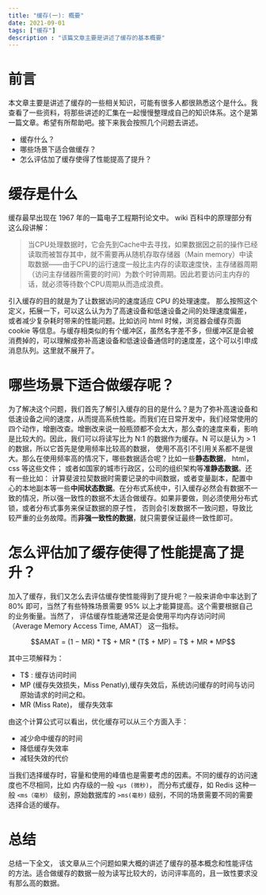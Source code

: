 ```yaml
---
title: "缓存(一): 概要"
date: 2021-09-01
tags: ["缓存"]
description : "该篇文章主要是讲述了缓存的基本概要"
---
```


# 前言
本文章主要是讲述了缓存的一些相关知识，可能有很多人都很熟悉这个是什么。我查看了一些资料，将那些讲述的汇集在一起慢慢整理成自己的知识体系。这个是第一篇文章。希望有所帮助吧。接下来我会按照几个问题去讲述。
- 缓存什么？
- 哪些场景下适合做缓存？
- 怎么评估加了缓存使得了性能提高了提升？


# 缓存是什么
缓存最早出现在 1967 年的一篇电子工程期刊论文中。 wiki 百科中的原理部分有这么段讲解：

> 当CPU处理数据时，它会先到Cache中去寻找，如果数据因之前的操作已经读取而被暂存其中，就不需要再从随机存取存储器（Main memory）中读取数据——由于CPU的运行速度一般比主内存的读取速度快，主存储器周期（访问主存储器所需要的时间）为数个时钟周期。因此若要访问主内存的话，就必须等待数个CPU周期从而造成浪费。

引入缓存的目的就是为了让数据访问的速度适应 CPU 的处理速度。 那么按照这个定义，拓展一下，可以这么认为为了高速设备和低速设备之间的处理速度偏差， 或者减少复杂耗时带来的性能问题。比如访问 html 时候，浏览器会缓存页面 cookie 等信息。与缓存相类似的有个缓冲区，虽然名字差不多，但缓冲区是会被消费掉的，可以理解成弥补高速设备和低速设备通信时的速度差，这个可以引申成消息队列。这里就不展开了。

# 哪些场景下适合做缓存呢？
为了解决这个问题，我们首先了解引入缓存的目的是什么？是为了弥补高速设备和低速设备之间的速度，从而提高系统性能。而我们在日常开发中，我们经常使用的四个动作，增删改查。增删改来说一般瓶颈都不会太大，那么查的速度来看，影响是比较大的。因此，我们可以将读写比为 N:1 的数据作为缓存。N 可以是认为 > 1 的数据，所以它首先是使用频率比较高的数据， 使用不高引不引用关系都不是很大。那么在使用频率高的情况下，哪些数据适合呢？比如一些**静态数据**， html， css 等这些文件； 或者如国家的城市行政区，公司的组织架构等**准静态数据**。还有一些比如： 计算斐波拉契数据时需要记录的中间数据，或者变量副本，配置中心的本地副本等一些**中间状态数据**。在分布式系统中，引入缓存必然会有数据不一致的情况，所以强一致性的数据不太适合做缓存。如果非要做，则必须使用分布式锁，或者分布式事务来保证数据的原子性， 否则会引发数据不一致问题，导致比较严重的业务故障。而**非强一致性的数据**，就只需要保证最终一致性即可。


# 怎么评估加了缓存使得了性能提高了提升？
加入了缓存，我们又怎么去评估缓存使性能得到了提升呢？一般来讲命中率达到了 80% 即可，当然了有些特殊场景需要 95% 以上才能算提高。这个需要根据自己的业务衡量。当然了， 评估缓存性能通常还是会使用平均内存访问时间（Average Memory Access Time, AMAT） 这一指标。
```math
AMAT = (1 − MR) * T$ + MR * (T$ + MP) = T$ +  MR * MP
```
其中三项解释为：
- T$ : 缓存访问时间
- MP (缓存失效损失，Miss Penatly),缓存失效后，系统访问缓存的时间与访问原始请求的时间之和。
- MR (Miss Rate)， 缓存失效率

由这个计算公式可以看出，优化缓存可以从三个方面入手：
- 减少命中缓存的时间
- 降低缓存失效率
- 减轻失效的代价

当我们选择缓存时，容量和使用的峰值也是需要考虑的因素。不同的缓存的访问速度也不尽相同，比如 内存级的一般 `<μs (微秒)`， 而分布式缓存，如 Redis 这种一般 `<ms（毫秒）` 级别，原始数据库的 `>ms(毫秒)` 级别，不同的场景需要不同的需要选择合适的缓存。

# 总结
总结一下全文， 该文章从三个问题如果大概的讲述了缓存的基本概念和性能评估的方法。适合做缓存的数据一般为读写比较大的，访问评率高的，且一致性要求没有那么高的数据。
